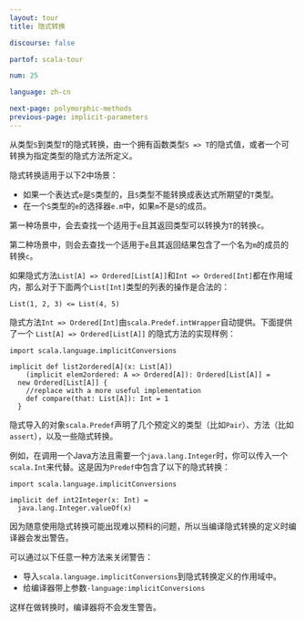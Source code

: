 ```yaml
---
layout: tour
title: 隐式转换

discourse: false

partof: scala-tour

num: 25

language: zh-cn

next-page: polymorphic-methods
previous-page: implicit-parameters
---
```


从类型`S`到类型`T`的隐式转换，由一个拥有函数类型`S => T`的隐式值，或者一个可转换为指定类型的隐式方法所定义。

隐式转换适用于以下2中场景：

- 如果一个表达式`e`是`S`类型的，且`S`类型不能转换成表达式所期望的`T`类型。
- 在一个`S`类型的`e`的选择器`e.m`中，如果`m`不是`S`的成员。

第一种场景中，会去查找一个适用于`e`且其返回类型可以转换为`T`的转换`c`。

第二种场景中，则会去查找一个适用于`e`且其返回结果包含了一个名为`m`的成员的转换`c`。

如果隐式方法`List[A] => Ordered[List[A]]`和`Int => Ordered[Int]`都在作用域内，那么对于下面两个`List[Int]`类型的列表的操作是合法的：

```
List(1, 2, 3) <= List(4, 5)
```

隐式方法`Int => Ordered[Int]`由`scala.Predef.intWrapper`自动提供。下面提供了一个 `List[A] => Ordered[List[A]]` 的隐式方法的实现样例：

```tut
import scala.language.implicitConversions

implicit def list2ordered[A](x: List[A])
    (implicit elem2ordered: A => Ordered[A]): Ordered[List[A]] =
  new Ordered[List[A]] { 
    //replace with a more useful implementation
    def compare(that: List[A]): Int = 1
  }
```

隐式导入的对象`scala.Predef`声明了几个预定义的类型（比如`Pair`）、方法（比如`assert`），以及一些隐式转换。

例如，在调用一个Java方法且需要一个`java.lang.Integer`时，你可以传入一个`scala.Int`来代替。这是因为`Predef`中包含了以下的隐式转换：

```tut
import scala.language.implicitConversions

implicit def int2Integer(x: Int) =
  java.lang.Integer.valueOf(x)
```

因为随意使用隐式转换可能出现难以预料的问题，所以当编译隐式转换的定义时编译器会发出警告。

可以通过以下任意一种方法来关闭警告：

- 导入`scala.language.implicitConversions`到隐式转换定义的作用域中。
- 给编译器带上参数`-language:implicitConversions`

这样在做转换时，编译器将不会发生警告。